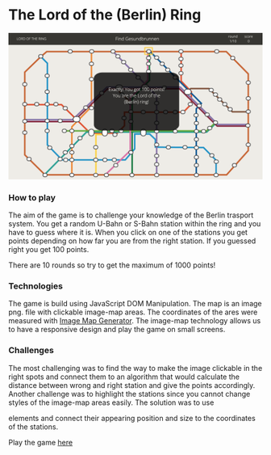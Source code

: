 <h1>The Lord of the (Berlin) Ring</h1>

![Screenshot](https://github.com/codeadventurer/LordOfTheRingGame/blob/master/images/Screenshot.png)

<h3>How to play</h3>

The aim of the game is to challenge your knowledge of the Berlin trasport system. You get a random U-Bahn or 
S-Bahn station within the ring and you have to guess where it is. When you click on one of the stations you get
points depending on how far you are from the right station. If you guessed right you get 100 points. 

There are 10 rounds so try to get the maximum of 1000 points!

<h3>Technologies</h3>

The game is build using JavaScript DOM Manipulation. The map is an image png. file with clickable image-map areas.
The coordinates of the ares were measured with [Image Map Generator](https://www.image-map.net/). The image-map technology
allows us to have a responsive design and play the game on small screens.

<h3>Challenges</h3>

The most challenging was to find the way to make the image clickable in the right spots and connect them to an algorithm 
that would calculate the distance between wrong and right station and give the points accordingly. Another challenge was 
to highlight the stations since you cannot change styles of the image-map areas easily. The solution was to use <div> elements 
and connect their appearing position and size to the coordinates of the stations. 

Play the game [here](https://codeadventurer.github.io/LordOfTheRingGame)
